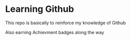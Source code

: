 # Learning Github
 
This repo is basically to reinforce my knowledge of Github


Also earning Achievment badges along the way
